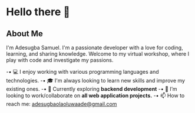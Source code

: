# Hello there 👋

<!--
**samscript18/samscript18** is a ✨ _special_ ✨ repository because its `README.md` (this file) appears on your GitHub profile.-->


## About Me

I'm Adesugba Samuel. I'm a passionate developer with a love for coding, learning, and sharing knowledge. Welcome to my virtual workshop, where I play with code and investigate my passions.

-• 💻 I enjoy working with various programming languages and technologies.
-• 🎓 I'm always looking to learn new skills and improve my existing ones.
-• 🌱 Currently exploring <strong>backend development</strong>
-• 👯 I’m looking to work/collaborate on <strong>all web application projects.</strong>
-• 📫 How to reach me: adesugbaolaoluwaade@gmail.com

